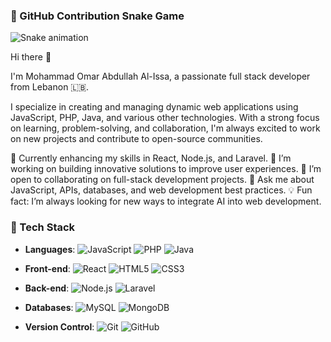### 🐍 GitHub Contribution Snake Game

![Snake animation](https://github.com/Mhmdomarissa/Mhmdomarissa/blob/output/github-contribution-grid-snake.svg)

Hi there 👋

I'm Mohammad Omar Abdullah Al-Issa, a passionate full stack developer from Lebanon 🇱🇧.

I specialize in creating and managing dynamic web applications using JavaScript, PHP, Java, and various other technologies. With a strong focus on learning, problem-solving, and collaboration, I'm always excited to work on new projects and contribute to open-source communities.

🌱 Currently enhancing my skills in React, Node.js, and Laravel.
🔭 I’m working on building innovative solutions to improve user experiences.
👯 I’m open to collaborating on full-stack development projects.
💬 Ask me about JavaScript, APIs, databases, and web development best practices.
💡 Fun fact: I’m always looking for new ways to integrate AI into web development.


### 🚀 Tech Stack

- **Languages**: 
  ![JavaScript](https://img.shields.io/badge/-JavaScript-F7DF1E?style=flat&logo=javascript&logoColor=black) 
  ![PHP](https://img.shields.io/badge/-PHP-777BB4?style=flat&logo=php&logoColor=white) 
  ![Java](https://img.shields.io/badge/-Java-007396?style=flat&logo=java&logoColor=white)
  
- **Front-end**: 
  ![React](https://img.shields.io/badge/-React-61DAFB?style=flat&logo=react&logoColor=black) 
  ![HTML5](https://img.shields.io/badge/-HTML5-E34F26?style=flat&logo=html5&logoColor=white) 
  ![CSS3](https://img.shields.io/badge/-CSS3-1572B6?style=flat&logo=css3)
  
- **Back-end**: 
  ![Node.js](https://img.shields.io/badge/-Node.js-339933?style=flat&logo=node.js&logoColor=white) 
  ![Laravel](https://img.shields.io/badge/-Laravel-FF2D20?style=flat&logo=laravel&logoColor=white) 
  
- **Databases**: 
  ![MySQL](https://img.shields.io/badge/-MySQL-4479A1?style=flat&logo=mysql&logoColor=white) 
  ![MongoDB](https://img.shields.io/badge/-MongoDB-47A248?style=flat&logo=mongodb&logoColor=white)
  
- **Version Control**: 
  ![Git](https://img.shields.io/badge/-Git-F05032?style=flat&logo=git&logoColor=white) 
  ![GitHub](https://img.shields.io/badge/-GitHub-181717?style=flat&logo=github)
